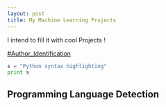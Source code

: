 ```yaml
---
layout: post
title: My Machine Learning Projects
---
```


I intend to fill  it  with cool Projects !


[#Author_Identification](https://github.com/papasanimohansrinivas/papasanimohansrinivas.github.io/blob/master/_posts/2018-05-07-page1.md)

 
```python
s = "Python syntax highlighting"
print s
```
## Programming Language Detection 
